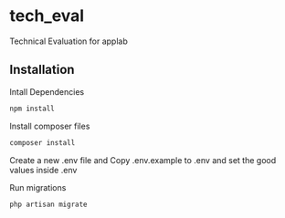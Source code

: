 # tech_eval
Technical Evaluation for applab
## Installation

Intall Dependencies
```bash
npm install
```
Install composer files
```bash
composer install
```
Create a new .env file and Copy .env.example to .env and set the good values inside .env

Run migrations
```bash
php artisan migrate
```
